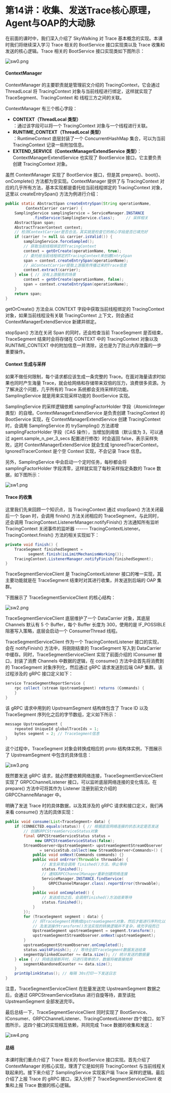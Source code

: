 # 第14讲：收集、发送Trace核心原理，Agent与OAP的大动脉

在前面的课时中，我们深入介绍了 SkyWalking 对 Trace 基本概念的实现。本课时我们将继续深入学习 Trace 相关的 BootService 接口实现类以及 Trace 收集和发送的核心逻辑。Trace 相关的 BootService 接口实现类如下图所示：


<Image alt="sw0.png" src="https://s0.lgstatic.com/i/image3/M01/14/4A/Ciqah16hMVaAatgbAABGB3yEwak805.png"/> 


#### ContextManager

ContextManager 的主要职责就是管理前文介绍的 TracingContext，它会通过 ThreadLocal 将 TracingContext 对象与当前线程进行绑定，这样就实现了 TraceSegment、TracingContext 和 线程三方之间的关联。

ContextManager 有三个核心字段：

* **CONTEXT（ThreadLocal 类型）**   
  ：通过该字段可以将一个 TracingContext 对象与一个线程进行关联。
* **RUNTIME_CONTEXT（ThreadLocal 类型）**   
  ：RuntimeContext 底层封装了一个 ConcurrentHashMap 集合，可以为当前 TracingContext 记录一些附加信息。
* **EXTEND_SERVICE（ContextManagerExtendService 类型）**：ContextManagerExtendService 也实现了 BootService 接口，它主要负责创建 TracingContext 对象。

虽然 ContextManager 实现了 BootService 接口，但是其 prepare()、boot()、onComplete() 方法都为空实现。ContextManager 提供了与 TracingContext 对应的几乎所有方法，基本实现都是委托给当前线程绑定的 TracingContext 对象，这里以 createEntrySpan() 方法为例进行介绍：

```java
public static AbstractSpan createEntrySpan(String operationName,
         ContextCarrier carrier) {
    SamplingService samplingService = ServiceManager.INSTANCE
            .findService(SamplingService.class);     // 采样相关
    AbstractSpan span;
    AbstractTracerContext context;
    // 检测ContextCarrier是否合法，其实就是检查它的核心字段是否已填充好
    if (carrier != null && carrier.isValid()) { 
        samplingService.forceSampled();
        // 获取当前线程绑定的TracingContext
        context = getOrCreate(operationName, true); 
        // 委托给当前线程绑定的TracingContext来创建EntrySpan
        span = context.createEntrySpan(operationName); 
        // 从ContextCarrier提取上游服务传播过来的Trace信息
        context.extract(carrier); 
    } else { // 没有上游服务的场景
        context = getOrCreate(operationName, false);
        span = context.createEntrySpan(operationName);
    }
    return span;
}
```

getOrCreate() 方法会从 CONTEXT 字段中获取当前线程绑定的 TracingContext 对象，如果当前线程没有关联 TracingContext 上下文，则会通过 ContextManagerExtendService 新建并绑定。

stopSpan() 方法在关闭 Span 的同时，还会检查当前 TraceSegment 是否结束，TraceSegment 结束时会将存储在 CONTEXT 中的 TracingContext 对象以及 RUNTIME_CONTEXT 中的附加信息一并清除，这也是为了防止内存泄露的一步重要操作。

#### Context 生成与采样

如果不做任何限制，每个请求都应该生成一条完整的 Trace。在面对海量请求时如果也同时产生海量 Trace，就会给网络和存储带来双倍的压力，浪费很多资源。为了解决这个问题，几乎所有的 Trace 系统都会支持采样的功能。SamplingService 就是用来实现采样功能的 BootService 实现。

SamplingService 的采样逻辑依赖 samplingFactorHolder 字段（AtomicInteger 类型）的自增。ContextManagerExtendService 是负责创建 TracingContext 的 BootService 实现，在 ContextManagerExtendService 创建 TracingContext 时，会调用 SamplingService 的 trySampling() 方法递增 samplingFactorHolder 字段（CAS 操作），当增加到阈值（默认值为 3，可以通过 agent.sample_n_per_3_secs 配置进行修改）时会返回 false，表示采样失败，这时 ContextManagerExtendService 就会生成 IgnoredTracerContext，IgnoredTracerContext 是个空 Context 实现，不会记录 Trace 信息。

另外，SamplingService 中会启动一个定时任务，每秒都会将 samplingFactorHolder 字段清零，这样就实现了每秒采样指定条数的 Trace 数据，如下图所示：


<Image alt="sw1.png" src="https://s0.lgstatic.com/i/image3/M01/14/49/Ciqah16hMHmAT7-VAALHNKUBOhU815.png"/> 


#### Trace 的收集

这里我们先来回顾一个知识点，当 TracingContext 通过 stopSpan() 方法关闭最后一个 Span 时，会调用 finish() 方法关闭相应的 TraceSegment，与此同时，还会调用 TracingContext.ListenerManager.notifyFinish() 方法通知所有监听 TracingContext 关闭事件的监听器 ------ TracingContextListener。TracingContext.finish() 方法的相关实现如下：

```java
private void finish() {
    TraceSegment finishedSegment = 
          segment.finish(isLimitMechanismWorking());
    TracingContext.ListenerManager.notifyFinish(finishedSegment);
}
```

TraceSegmentServiceClient 是 TracingContextListener 接口的唯一实现，其主要功能就是在 TraceSegment 结束时对其进行收集，并发送到后端的 OAP 集群。

下图展示了 TraceSegmentServiceClient 的核心结构：


<Image alt="sw2.png" src="https://s0.lgstatic.com/i/image3/M01/14/4A/Ciqah16hMNGAO2HOAAEZleWtX24011.png"/> 


TraceSegmentServiceClient 底层维护了一个 DataCarrier 对象，其底层 Channels 默认有 5 个 Buffer，每个 Buffer 长度为 300，使用的是 IF_POSSIBLE 阻塞写入策略，底层会启动一个 ConsumerThread 线程。

TraceSegmentServiceClient 作为一个 TracingContextListener 接口的实现，会在 notifyFinish() 方法中，将刚刚结束的 TraceSegment 写入到 DataCarrier 中缓存。同时，TraceSegmentServiceClient 实现了前面介绍的 IConsumer 接口，封装了消费 Channels 中数据的逻辑，在 consume() 方法中会首先将消费到的 TraceSegment 对象序列化，然后通过 gRPC 请求发送到后端 OAP 集群。该过程涉及的 gRPC 接口定义如下：

```java
service TraceSegmentReportService {
    rpc collect (stream UpstreamSegment) returns (Commands) {
    }
}
```

该 gRPC 请求中用到的 UpstreamSegment 结构体包含了 Trace ID 以及 TraceSegment 序列化之后的字节数组，定义如下所示：

```java
message UpstreamSegment {
    repeated UniqueId globalTraceIds = 1;
    bytes segment = 2; // TraceSegment信息
}
```

这个过程中，TraceSegment 对象会转换成相应的 proto 结构体实例，下图展示了 UpstreamSegment 中包含的具体信息：


<Image alt="sw3.png" src="https://s0.lgstatic.com/i/image3/M01/14/4A/Ciqah16hMPmAaAOWAAPeM8ggypA230.png"/> 


既然要发送 gRPC 请求，就必然要依赖网络连接，TraceSegmentServiceClient 实现了 GRPCChannelListener 接口，可以监听底层网络连接的变化情况。在 prepare() 方法中可将其作为 Listener 注册到前文介绍的 GRPCChannelManager 中。

明确了发送 Trace 时的具体数据，以及其涉及的 gRPC 请求和接口定义，我们再来看 consume() 方法的具体实现：

```java
public void consume(List<TraceSegment> data) {
    if (CONNECTED.equals(status)) { // 根据底层网络连接的状态决定是否发送
        // 创建GRPCStreamServiceStatus对象
        final GRPCStreamServiceStatus status = 
             new GRPCStreamServiceStatus(false);
        StreamObserver<UpstreamSegment> upstreamSegmentStreamObserver
               = serviceStub.collect(new StreamObserver<Commands>() {
            public void onNext(Commands commands) {}
            public void onError(Throwable throwable) {
                // 发生异常会调用 finished()方法，停止等待
                status.finished();
                // 通知GRPCChannelManager重新创建网络连接
                ServiceManager.INSTANCE.findService(
                   GRPCChannelManager.class).reportError(throwable);
            }
            public void onCompleted() {
                // 发送成功之后，会调用finished()方法结束等待
                status.finished(); 
            }
        });
        for (TraceSegment segment : data) { 
            // 将TraceSegment转换成UpstreamSegment对象，然后才能进行序列化以
            // 及发送操作transform()方法实现的转换逻辑并不复杂，填充字段而已
            UpstreamSegment upstreamSegment = segment.transform();
            upstreamSegmentStreamObserver.onNext(upstreamSegment);
        }
        upstreamSegmentStreamObserver.onCompleted();
        status.wait4Finish(); // 等待全部TraceSegment数据发送结束
        segmentUplinkedCounter += data.size(); // 统计发送的数据量
    } else { // 网络连接断开时，只进行简单统计，数据将被直接抛弃
        segmentAbandonedCounter += data.size();
    }
    printUplinkStatus(); // 每隔 30s打印一下发送日志
}
```

注意，TraceSegmentServiceClient 在批量发送完 UpstreamSegment 数据之后，会通过 GRPCStreamServiceStatus 进行自旋等待，直至该批 UpstreamSegment 全部发送完毕。

最后总结一下，TraceSegmentServiceClient 同时实现了 BootService、IConsumer、GRPCChannelListener、TracingContextListener 四个接口，如下图所示，这四个接口的实现相互依赖，共同完成 Trace 数据的收集和发送：  

<Image alt="sw4.png" src="https://s0.lgstatic.com/i/image3/M01/07/1B/CgoCgV6hMS2AQpyZAAFcVM04dCk973.png"/> 


#### 总结

本课时我们重点介绍了 Trace 相关的 BootService 接口实现。首先介绍了 ContextManager 的核心实现，理清了它是如何将 TracingContext 与当前线程关联起来的。接下来介绍了 SamplingService 实现客户端 Trace 采样的逻辑。最后介绍了上报 Trace 的 gRPC 接口，深入分析了 TraceSegmentServiceClient 收集和上报 Trace 数据的核心逻辑。


